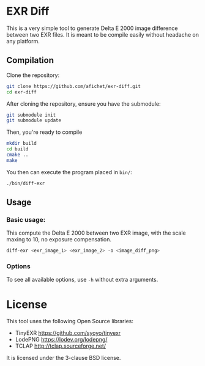 # EXR Diff

This is a very simple tool to generate Delta E 2000 image difference between two EXR files.
It is meant to be compile easily without headache on any platform.

## Compilation
Clone the repository:
```bash
git clone https://github.com/afichet/exr-diff.git
cd exr-diff
```

After cloning the repository, ensure you have the submodule:
```bash
git submodule init
git submodule update
```

Then, you're ready to compile
```bash
mkdir build
cd build
cmake ..
make
```

You then can execute the program placed in `bin/`:
```bash
./bin/diff-exr
```

## Usage

### Basic usage:
This compute the Delta E 2000 between two EXR image, with the scale maxing to 10, no exposure compensation.

```bash
diff-exr <exr_image_1> <exr_image_2> -o <image_diff_png>
```

### Options

To see all available options, use `-h` without extra arguments.

# License

This tool uses the following Open Source libraries:
- TinyEXR https://github.com/syoyo/tinyexr
- LodePNG https://lodev.org/lodepng/
- TCLAP http://tclap.sourceforge.net/

It is licensed under the 3-clause BSD license.

